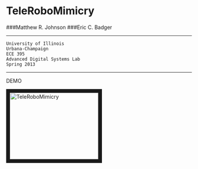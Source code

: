 TeleRoboMimicry
===============

###Matthew R. Johnson
###Eric C. Badger

***

```
University of Illinois
Urbana-Champaign
ECE 395
Advanced Digital Systems Lab
Spring 2013
```
***
DEMO

<a href="http://www.youtube.com/watch?feature=player_embedded&v=hO_E-P2LmRk
" target="_blank"><img src="http://img.youtube.com/vi/hO_E-P2LmRk/2.jpg" 
alt="TeleRoboMimicry" width="240" height="180" border="10" /></a>
